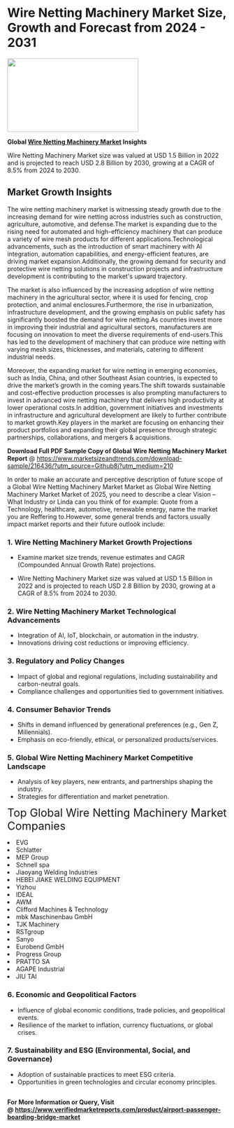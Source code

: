 <H1>Wire Netting Machinery Market Size, Growth and Forecast from 2024 - 2031</H1><img class="aligncenter size-medium wp-image-584254" src="https://thirdeyenews.in/wp-content/uploads/2024/09/Global-Market-Research-300x168.jpeg" alt="" width="300" height="168" /><p><strong>Global&nbsp;<a href="https://www.marketsizeandtrends.com/download-sample/216436/?utm_source=Github8j?utm_medium=210">Wire Netting Machinery Market</a> Insights</strong></p><p>Wire Netting Machinery Market size was valued at USD 1.5 Billion in 2022 and is projected to reach USD 2.8 Billion by 2030, growing at a CAGR of 8.5% from 2024 to 2030.</p><p><h2>Market Growth Insights</h2> <p>The wire netting machinery market is witnessing steady growth due to the increasing demand for wire netting across industries such as construction, agriculture, automotive, and defense.The market is expanding due to the rising need for automated and high-efficiency machinery that can produce a variety of wire mesh products for different applications.Technological advancements, such as the introduction of smart machinery with AI integration, automation capabilities, and energy-efficient features, are driving market expansion.Additionally, the growing demand for security and protective wire netting solutions in construction projects and infrastructure development is contributing to the market's upward trajectory.</p> <p>The market is also influenced by the increasing adoption of wire netting machinery in the agricultural sector, where it is used for fencing, crop protection, and animal enclosures.Furthermore, the rise in urbanization, infrastructure development, and the growing emphasis on public safety has significantly boosted the demand for wire netting.As countries invest more in improving their industrial and agricultural sectors, manufacturers are focusing on innovation to meet the diverse requirements of end-users.This has led to the development of machinery that can produce wire netting with varying mesh sizes, thicknesses, and materials, catering to different industrial needs.</p> <p>Moreover, the expanding market for wire netting in emerging economies, such as India, China, and other Southeast Asian countries, is expected to drive the market’s growth in the coming years.The shift towards sustainable and cost-effective production processes is also prompting manufacturers to invest in advanced wire netting machinery that delivers high productivity at lower operational costs.In addition, government initiatives and investments in infrastructure and agricultural development are likely to further contribute to market growth.Key players in the market are focusing on enhancing their product portfolios and expanding their global presence through strategic partnerships, collaborations, and mergers & acquisitions.</p> <p><span class=""><strong>Download Full PDF Sample Copy of Global Wire Netting Machinery Market Report</strong> @ <a href="https://www.marketsizeandtrends.com/download-sample/216436/?utm_source=Github8j?utm_medium=210" target="_blank">https://www.marketsizeandtrends.com/download-sample/216436/?utm_source=Github8j?utm_medium=210</a></span></p><p>In order to make an accurate and perceptive description of future scope of a Global&nbsp;Wire Netting Machinery Market Market as Global&nbsp;Wire Netting Machinery Market Market of 2025, you need to describe a clear Vision &ndash; What Industry or Linda can you think of for example: Quote from a Technology, healthcare, automotive, renewable energy, name the market you are Reffering to.However, some general trends and factors usually impact market reports and their future outlook include:</p><h3>1.&nbsp;<strong>Wire Netting Machinery Market Growth Projections</strong></h3><ul><li>Examine market size trends, revenue estimates and CAGR (Compounded Annual Growth Rate) projections.</li><li><p>Wire Netting Machinery Market size was valued at USD 1.5 Billion in 2022 and is projected to reach USD 2.8 Billion by 2030, growing at a CAGR of 8.5% from 2024 to 2030.</p></li></ul><h3>2.&nbsp;<strong>Wire Netting Machinery Market Technological Advancements</strong></h3><ul><li>Integration of AI, IoT, blockchain, or automation in the industry.</li><li>Innovations driving cost reductions or improving efficiency.</li></ul><h3>3.&nbsp;<strong>Regulatory and Policy Changes</strong></h3><ul><li>Impact of global and regional regulations, including sustainability and carbon-neutral goals.</li><li>Compliance challenges and opportunities tied to government initiatives.</li></ul><h3>4.&nbsp;<strong>Consumer Behavior Trends</strong></h3><ul><li>Shifts in demand influenced by generational preferences (e.g., Gen Z, Millennials).</li><li>Emphasis on eco-friendly, ethical, or personalized products/services.</li></ul><h3>5.&nbsp;<strong>Global Wire Netting Machinery Market Competitive Landscape</strong></h3><ul><li>Analysis of key players, new entrants, and partnerships shaping the industry.</li><li>Strategies for differentiation and market penetration.</li></ul><p data-pm-slice="1 1 []"><span style="color: inherit; font-family: inherit; font-size: 25px;">Top Global Wire Netting Machinery Market Companies</span></p><div class="" data-test-id=""><p><li>EVG</li><li> Schlatter</li><li> MEP Group</li><li> Schnell spa</li><li> Jiaoyang Welding Industries</li><li> HEBEI JIAKE WELDING EQUIPMENT</li><li> Yizhou</li><li> IDEAL</li><li> AWM</li><li> Clifford Machines & Technology</li><li> mbk Maschinenbau GmbH</li><li> TJK Machinery</li><li> RSTgroup</li><li> Sanyo</li><li> Eurobend GmbH</li><li> Progress Group</li><li> PRATTO SA</li><li> AGAPE Industrial</li><li> JIU TAI</li></p></div><h3>6.&nbsp;<strong>Economic and Geopolitical Factors</strong></h3><ul><li>Influence of global economic conditions, trade policies, and geopolitical events.</li><li>Resilience of the market to inflation, currency fluctuations, or global crises.</li></ul><h3>7.&nbsp;<strong>Sustainability and ESG (Environmental, Social, and Governance)</strong></h3><ul><li>Adoption of sustainable practices to meet ESG criteria.</li><li>Opportunities in green technologies and circular economy principles.</li></ul><h2><strong style="font-size: 14px;">For More Information or Query, Visit @&nbsp;</strong><a style="background-color: #ffffff; font-size: 14px;" href="https://www.marketsizeandtrends.com/report/wire-netting-machinery-market/" target="_blank">https://www.verifiedmarketreports.com/product/airport-passenger-boarding-bridge-market</a></h2>